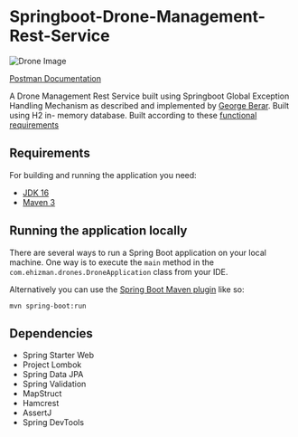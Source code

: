 # Springboot-Drone-Management-Rest-Service

![Drone Image](https://geospatialmedia.s3.amazonaws.com/wp-content/uploads/2019/07/UAVs-help2.jpg)

[//]: # ([![Build Status]&#40;https://travis-ci.org/codecentric/springboot-sample-app.svg?branch=master&#41;]&#40;https://travis-ci.org/codecentric/springboot-sample-app&#41;)
[//]: # ([![Coverage Status]&#40;https://coveralls.io/repos/github/codecentric/springboot-sample-app/badge.svg?branch=master&#41;]&#40;https://coveralls.io/github/codecentric/springboot-sample-app?branch=master&#41;)
[//]: # ([![License]&#40;http://img.shields.io/:license-apache-blue.svg&#41;]&#40;http://www.apache.org/licenses/LICENSE-2.0.html&#41;)

[Postman Documentation](https://documenter.getpostman.com/view/16202798/UVXokDje])

A Drone Management Rest Service built using Springboot Global Exception Handling Mechanism as described and implemented by [George Berar](https://medium.com/@georgeberar.contact/springboot-standardized-api-exception-handling-f31510861350).
Built using H2 in- memory database.
Built according to these [functional requirements](https://drive.google.com/file/d/11v2j2geymo6cPPHQl70Lhk8rIhHh0W0B/view?usp=sharing) 

## Requirements

For building and running the application you need:

- [JDK 16](https://www.oracle.com/java/technologies/javase/jdk16-archive-downloads.html)
- [Maven 3](https://maven.apache.org)

## Running the application locally

There are several ways to run a Spring Boot application on your local machine. One way is to execute the `main` method in the `com.ehizman.drones.DroneApplication` class from your IDE.

Alternatively you can use the [Spring Boot Maven plugin](https://docs.spring.io/spring-boot/docs/current/reference/html/build-tool-plugins-maven-plugin.html) like so:

```shell
mvn spring-boot:run
```

## Dependencies

- Spring Starter Web 
- Project Lombok
- Spring Data JPA
- Spring Validation
- MapStruct
- Hamcrest
- AssertJ
- Spring DevTools

[//]: # (## Deploying the application to OpenShift)

[//]: # ()
[//]: # (The easiest way to deploy the sample application to OpenShift is to use the [OpenShift CLI]&#40;https://docs.openshift.org/latest/cli_reference/index.html&#41;:)

[//]: # ()
[//]: # (```shell)

[//]: # (oc new-app codecentric/springboot-maven3-centos~https://github.com/codecentric/springboot-sample-app)

[//]: # (```)

[//]: # (## Copyright)

[//]: # ()
[//]: # (Released under the Apache License 2.0. See the [LICENSE]&#40;https://github.com/codecentric/springboot-sample-app/blob/master/LICENSE&#41; file.)
